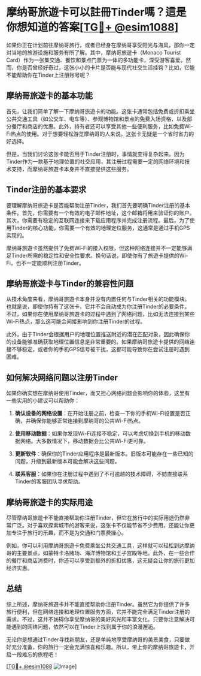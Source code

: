 # 摩纳哥旅遊卡可以註冊Tinder嗎？這是你想知道的答案[[TG💪+ @esim1088](https://t.me/s/esim1088)]

如果你正在计划前往摩纳哥旅行，或者已经身在摩纳哥享受阳光与海风，那你一定对当地的旅游设施和服务有所了解。其中，摩纳哥旅遊卡（Monaco Tourist Card）作为一张集交通、餐饮和景点门票为一体的多功能卡，深受游客喜爱。然而，你是否曾经好奇过，这张小小的卡片是否能与现代社交生活挂钩？比如，它能不能帮助你在Tinder上注册账号呢？

## 摩纳哥旅遊卡的基本功能

首先，让我们简单了解一下摩纳哥旅遊卡的功能。这张卡通常包括免费或折扣乘坐公共交通工具（如公交车、电车等）、参观博物馆和景点的免费入场资格，以及部分餐厅和商店的优惠。此外，持有者还可以享受其他一些便利服务，比如免费Wi-Fi热点的使用。对于想要轻松游览摩纳哥的人来说，这张卡无疑是一个省时省力的好选择。

但是，当我们讨论这张卡能否用于Tinder注册时，事情就变得复杂起来。因为Tinder作为一款基于地理位置的社交应用，其注册过程需要一定的网络环境和技术支持，而摩纳哥旅遊卡本身并不直接提供这些服务。

## Tinder注册的基本要求

要理解摩纳哥旅遊卡是否能帮助注册Tinder，我们首先要明确Tinder注册的基本条件。首先，你需要有一个有效的电子邮件地址，这个邮箱将用来验证你的账户。其次，你需要有稳定的互联网连接来下载应用程序并完成注册流程。最后，为了使用Tinder的核心功能，你需要一个有效的地理定位服务，这通常是通过手机GPS实现的。

摩纳哥旅遊卡虽然提供了免费Wi-Fi的接入权限，但这种网络连接并不一定能够满足Tinder所需的稳定性和安全性要求。换句话说，即使你有了旅遊卡提供的Wi-Fi，也不一定能顺利注册Tinder。

## 摩纳哥旅遊卡与Tinder的兼容性问题

从技术角度来看，摩纳哥旅遊卡本身并没有内置任何与Tinder相关的功能模块。也就是说，即使你持有了这张卡，它并不会自动成为你注册Tinder的必要条件。不过，如果你在使用摩纳哥旅遊卡的过程中遇到了网络问题，比如无法连接到某些Wi-Fi热点，那么这可能会间接影响到你注册Tinder的过程。

此外，由于Tinder会根据用户的地理位置推送附近的潜在匹配对象，因此确保你的设备能够准确获取地理位置信息是非常重要的。如果摩纳哥旅遊卡提供的网络连接不够稳定，或者你的手机GPS信号被干扰，这都可能导致你在尝试注册时遇到困难。

## 如何解决网络问题以注册Tinder

如果你确实想在摩纳哥使用Tinder，而又担心网络问题会影响你的体验，这里有一些实用的小建议可以帮助你：

1. **确认设备的网络设置**：在开始注册之前，检查一下你的手机Wi-Fi设置是否正确，并确保你能够正常连接到摩纳哥的公共Wi-Fi热点。

2. **使用移动数据**：如果你发现Wi-Fi连接不稳定，可以考虑切换到手机的移动数据网络。大多数情况下，移动数据会比公共Wi-Fi更可靠。

3. **更新软件**：确保你的Tinder应用程序是最新版本。旧版本可能存在一些已知的问题，升级到最新版本可能会解决这些问题。

4. **联系客服**：如果你在注册过程中遇到了不可逾越的技术障碍，不妨直接联系Tinder的客服团队寻求帮助。

## 摩纳哥旅遊卡的实际用途

尽管摩纳哥旅遊卡不能直接帮助你注册Tinder，但它在旅行中的实际用途仍然非常广泛。对于喜欢探索城市的游客来说，这张卡不仅能节省不少费用，还能让你更加专注于旅行的乐趣，而不是为交通和门票费操心。

例如，你可以利用摩纳哥旅遊卡免费乘坐公共交通工具，这样就可以轻松到达摩纳哥的主要景点，如蒙特卡洛赌场、海洋博物馆和王子宫殿等地。此外，在一些合作的餐厅和商店消费时，你还可以享受到额外的折扣优惠，这无疑会让你的旅行更加经济实惠。

## 总结

综上所述，摩纳哥旅遊卡并不能直接帮助你注册Tinder。虽然它为你提供了许多旅行便利，但在网络连接和地理位置服务方面，它并不能完全满足Tinder注册的需求。不过，这并不妨碍你享受摩纳哥的美好风光和丰富文化。只要你注意解决可能遇到的网络问题，依然可以在Tinder上找到属于你的浪漫邂逅。

无论你是想通过Tinder寻找新朋友，还是单纯地享受摩纳哥的美景美食，只要做好充分准备，你的旅行一定会充满惊喜和乐趣。所以，带上你的摩纳哥旅遊卡，开启一段难忘的旅程吧！

[[TG💪+ @esim1088](https://t.me/s/esim1088) ![Image](https://i.postimg.cc/4NQfJmqS/Snipaste-2025-05-13-00-14-12.png)]